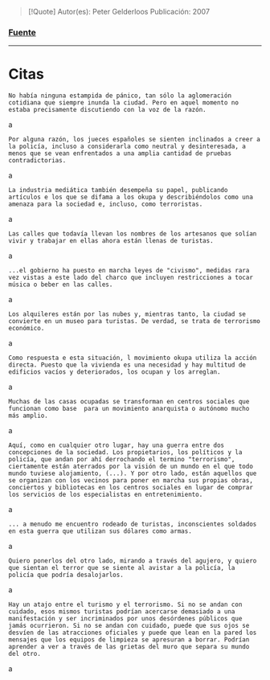 >[!Quote]
>Autor(es): Peter Gelderloos
>Publicación: 2007
### [Fuente](https://es.anarchistlibraries.net/library/peter-gelderloos-un-atajo-entre-el-turismo-y-el-terrorismo)
---
# Citas

	No había ninguna estampida de pánico, tan sólo la aglomeración cotidiana que siempre inunda la ciudad. Pero en aquel momento no estaba precisamente discutiendo con la voz de la razón.

a

	Por alguna razón, los jueces españoles se sienten inclinados a creer a la policía, incluso a considerarla como neutral y desinteresada, a menos que se vean enfrentados a una amplia cantidad de pruebas contradictorias.

a

	La industria mediática también desempeña su papel, publicando artículos e los que se difama a los okupa y describiéndolos como una amenaza para la sociedad e, incluso, como terroristas.

a

	Las calles que todavía llevan los nombres de los artesanos que solían vivir y trabajar en ellas ahora están llenas de turistas.

a

	...el gobierno ha puesto en marcha leyes de "civismo", medidas rara vez vistas a este lado del charco que incluyen restricciones a tocar música o beber en las calles.

a

	Los alquileres están por las nubes y, mientras tanto, la ciudad se convierte en un museo para turistas. De verdad, se trata de terrorismo económico.

a

	Como respuesta e esta situación, l movimiento okupa utiliza la acción directa. Puesto que la vivienda es una necesidad y hay multitud de edificios vacíos y deteriorados, los ocupan y los arreglan.

a

	Muchas de las casas ocupadas se transforman en centros sociales que funcionan como base  para un movimiento anarquista o autónomo mucho más amplio.

a

	Aquí, como en cualquier otro lugar, hay una guerra entre dos concepciones de la sociedad. Los propietarios, los políticos y la policía, que andan por ahí derrochando el termino "terrorismo", ciertamente están aterrados por la visión de un mundo en el que todo mundo tuviese alojamiento, (...). Y por otro lado, están aquellos que se organizan con los vecinos para poner en marcha sus propias obras, conciertos y bibliotecas en los centros sociales en lugar de comprar los servicios de los especialistas en entretenimiento.

a

	... a menudo me encuentro rodeado de turistas, inconscientes soldados en esta guerra que utilizan sus dólares como armas.

a

	Quiero ponerlos del otro lado, mirando a través del agujero, y quiero que sientan el terror que se siente al avistar a la policía, la policía que podría desalojarlos.

a

	Hay un atajo entre el turismo y el terrorismo. Si no se andan con cuidado, esos mismos turistas podrían acercarse demasiado a una manifestación y ser incriminados por unos desórdenes públicos que jamás ocurrieron. Si no se andan con cuidado, puede que sus ojos se desvíen de las atracciones oficiales y puede que lean en la pared los mensajes que los equipos de limpieza se apresuran a borrar. Podrían aprender a ver a través de las grietas del muro que separa su mundo del otro.

a